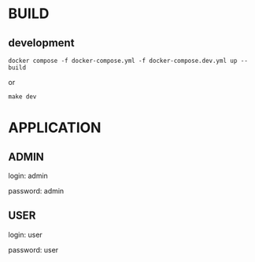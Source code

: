 # BUILD

## development

`docker compose -f docker-compose.yml -f docker-compose.dev.yml up --build`

or

`make dev`

# APPLICATION

## ADMIN

login: admin

password: admin

## USER

login: user

password: user
